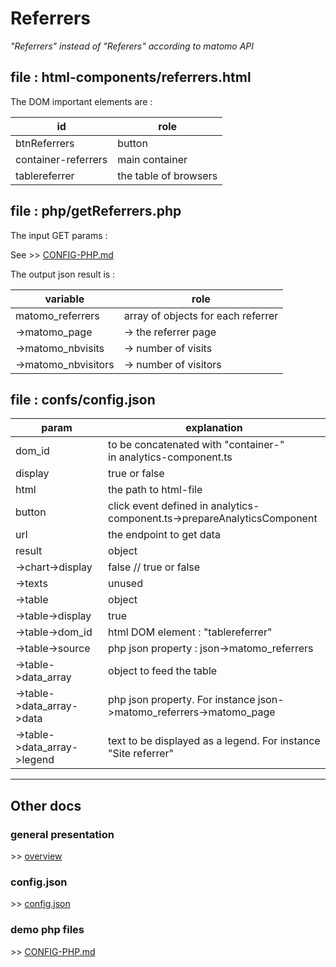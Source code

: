 # Referrers

<i>"Referrers" instead of "Referers" according to matomo API</i>

## file : html-components/referrers.html

The DOM important elements are :

| id                  | role                  |  
|---------------------|-----------------------|
| btnReferrers        | button                |
| container-referrers | main container        |
| tablereferrer       | the table of browsers |

## file : php/getReferrers.php

The input GET params :

See \>\> [CONFIG-PHP.md](../demo-php/CONFIG-PHP.md)

The output json result is :

| variable            | role                               |  
|---------------------|------------------------------------|
| matomo_referrers    | array of objects for each referrer |
| ->matomo_page       | -> the referrer page               |
| ->matomo_nbvisits   | -> number of visits                |
| ->matomo_nbvisitors | -> number of visitors              |

## file : confs/config.json

| param                                 | explanation                                                              |  
|---------------------------------------|--------------------------------------------------------------------------|
| dom_id                                | to be concatenated with "container-" <br/> in analytics-component.ts     |
| display                               | true or false                                                            |
| html                                  | the path to html-file                                                    |
| button                                | click event defined in analytics-component.ts->prepareAnalyticsComponent |
| url                                   | the endpoint to get data                                                 |
| result                                | object                                                                   |
| ->chart->display                      | false // true or false                                                   |
| ->texts                               | unused                                                                   |
| ->table                               | object                                                                   |
| ->table->display                      | true                                                             |
| ->table->dom_id                       | html DOM element : "tablereferrer"                                       |
| ->table->source                       | php json property : json->matomo_referrers                                |
| ->table->data_array                   | object to feed the table                                                 |
| ->table->data_array->data             | php json property. For instance json->matomo_referrers->matomo_page      |
| ->table->data_array->legend           | text to be displayed as a legend. For instance "Site referrer"     |


---

## Other docs

### general presentation
\>\> [overview](../../README.md)

### config.json
\>\> [config.json](../conf-app/CONFIG.md)

### demo php files
\>\> [CONFIG-PHP.md](../demo-php/CONFIG-PHP.md)

